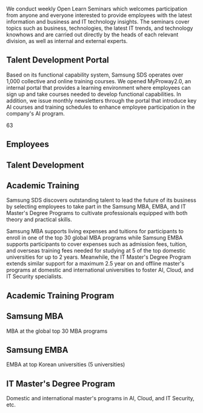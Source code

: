 We conduct weekly Open Learn Seminars which welcomes participation from anyone and everyone interested to provide employees with the latest information and business and IT technology insights. The seminars cover topics such as business, technologies, the latest IT trends, and technology knowhows and are carried out directly by the heads of each relevant division, as well as internal and external experts.

## **Talent Development Portal**

Based on its functional capability system, Samsung SDS operates over 1,000 collective and online training courses. We opened MyProway2.0, an internal portal that provides a learning environment where employees can sign up and take courses needed to develop functional capabilities. In addition, we issue monthly newsletters through the portal that introduce key AI courses and training schedules to enhance employee participation in the company's AI program.

63

## **Employees**

## **Talent Development**

## **Academic Training**

Samsung SDS discovers outstanding talent to lead the future of its business by selecting employees to take part in the Samsung MBA, EMBA, and IT Master's Degree Programs to cultivate professionals equipped with both theory and practical skills.

Samsung MBA supports living expenses and tuitions for participants to enroll in one of the top 30 global MBA programs while Samsung EMBA supports participants to cover expenses such as admission fees, tuition, and overseas training fees needed for studying at 5 of the top domestic universities for up to 2 years. Meanwhile, the IT Master's Degree Program extends similar support for a maximum 2.5 year on and offline master's programs at domestic and international universities to foster AI, Cloud, and IT Security specialists.

## **Academic Training Program**

## **Samsung MBA**

MBA at the global top 30 MBA programs

## **Samsung EMBA**

EMBA at top Korean universities (5 universities)

## **IT Master's Degree Program**

Domestic and international master's programs in AI, Cloud, and IT Security, etc.